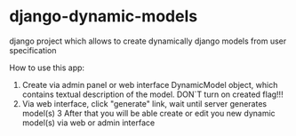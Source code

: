django-dynamic-models
=====================

django project which allows to create dynamically django models from user specification

How to use this app:
1. Create via admin panel or web interface DynamicModel object,
which contains textual description of the model. DON`T turn on created flag!!!
2. Via web interface, click "generate" link, wait until server generates
model(s)
3 After that you will be able create or edit you new dynamic model(s)
via web or admin interface
